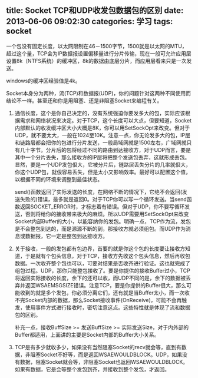 title: Socket TCP和UDP收发包数据包的区别
date: 2013-06-06 09:02:30
categories: 学习
tags: socket
---

一个包没有固定长度，以太网限制在46－1500字节，1500就是以太网的MTU，超过这个量，TCP会为IP数据报设置偏移量进行分片传输，现在一般可允许应用层设置8k（NTFS系统）的缓冲区，8k的数据由底层分片，而应用层看来只是一次发送。

<!--more-->

windows的缓冲区经验值是4k。

Socket本身分为两种，流(TCP)和数据报(UDP)，你的问题针对这两种不同使用而结论不一样。甚至还和你是用阻塞、还是非阻塞Socket来编程有关。

1. 通信长度，这个是你自己决定的，没有系统强迫你要发多大的包，实际应该根据需求和网络状况来决定。对于TCP，这个长度可以大点，但要知道，Socket内部默认的收发缓冲区大小大概是8K，你可以用SetSockOpt来改变。但对于UDP，就不要太大，一般在1024至10K。注意一点，你无论发多大的包，IP层和链路层都会把你的包进行分片发送，一般局域网就是1500左右，广域网就只有几十字节。分片后的包将经过不同的路由到达接收方，对于UDP而言，要是其中一个分片丢失，那么接收方的IP层将把整个发送包丢弃，这就形成丢包。显然，要是一个UDP发包佷大，它被分片后，链路层丢失分片的几率就佷大，你这个UDP包，就佷容易丢失，但是太小又影响效率。最好可以配置这个值，以根据不同的环境来调整到最佳状态。

    send()函数返回了实际发送的长度，在网络不断的情况下，它绝不会返回(发送失败的)错误，最多就是返回0。对于TCP你可以写一个循环发送。当send函数返回SOCKET_ERROR时，才标志着有错误。但对于UDP，你不要写循环发送，否则将给你的接收带来极大的麻烦。所以UDP需要用SetSockOpt来改变Socket内部Buffer的大小，以能容纳你的发包。明确一点，TCP作为流，发包是不会整包到达的，而是源源不断的到，那接收方就必须组包。而UDP作为消息或数据报，它一定是整包到达接收方。

2. 关于接收，一般的发包都有包边界，首要的就是你这个包的长度要让接收方知道，于是就有个包头信息，对于TCP，接收方先收这个包头信息，然后再收包数据。一次收齐整个包也可以，可要对结果是否收齐进行验证。这也就完成了组包过程。UDP，那你只能整包接收了。要是你提供的接收Buffer过小，TCP将返回实际接收的长度，余下的还可以收，而UDP不同的是，余下的数据被丢弃并返回WSAEMSGSIZE错误。注意TCP，要是你提供的Buffer佷大，那么可能收到的就是多个发包，你必须分离它们，还有就是当Buffer太小，而一次收不完Socket内部的数据，那么Socket接收事件(OnReceive)，可能不会再触发，使用事件方式进行接收时，密切注意这点。这些特性就是体现了流和数据包的区别。

    补充一点，接收BuffSize >= 发送BuffSize >= 实际发送Size，对于内外部的Buffer都适用，上面讲的主要是Socket内部的Buffer大小关系。

3. TCP是有多少就收多少，如果没有当然阻塞Socket的recv就会等，直到有数据，非阻塞Socket不好等，而是返回WSAEWOULDBLOCK。UDP，如果没有数据，阻塞Socket就会等，非阻塞Socket也返回WSAEWOULDBLOCK。如果有数据，它是会等整个发包到齐，并接收到整个发包，才返回。